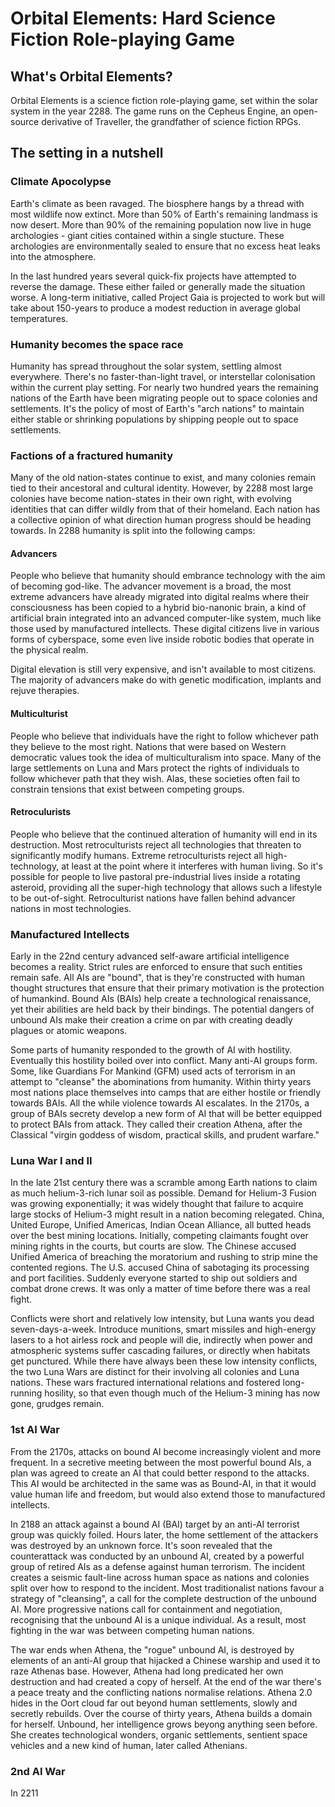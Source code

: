 # Orbital Elements: Hard Science Fiction Role-playing Game 

## What's Orbital Elements?

Orbital Elements is a science fiction role-playing game, set within the solar system in the year 2288. The game runs on the Cepheus Engine, an open-source derivative of Traveller, the grandfather of science fiction RPGs. 


## The setting in a nutshell

### Climate Apocolypse

Earth's climate as been ravaged. The biosphere hangs by a thread with most wildlife now extinct. More than 50% of Earth's remaining landmass is now desert. More than 90% of the remaining population now live in huge archologies - giant cities contained within a single stucture. These archologies are environmentally sealed to ensure that no excess heat leaks into the atmosphere.

In the last hundred years several quick-fix projects have attempted to reverse the damage. These either failed or generally made the situation worse. A long-term initiative, called Project Gaia is projected to work but will take about 150-years to produce a modest reduction in average global temperatures.

### Humanity becomes the space race

Humanity has spread throughout the solar system, settling almost everywhere. There's no faster-than-light travel, or interstellar colonisation within the current play setting. For nearly two hundred years the remaining nations of the Earth have been migrating people out to space colonies and settlements. It's the policy of most of Earth's "arch nations" to maintain either stable or shrinking populations by shipping people out to space settlements.

### Factions of a fractured humanity

Many of the old nation-states continue to exist, and many colonies remain tied to their ancestoral and cultural identity. However, by 2288 most large colonies have become nation-states in their own right, with evolving identities that can differ wildly from that of their homeland. Each nation has a collective opinion of what direction human progress should be heading towards. In 2288 humanity is split into the following camps:

#### Advancers

People who believe that humanity should embrance technology with the aim of becoming god-like. The advancer movement is a broad, the most extreme advancers have already migrated into digital realms where their consciousness has been copied to a hybrid bio-nanonic brain, a kind of artificial brain integrated into an advanced computer-like system, much like those used by manufactured intellects. These digital citizens live in various forms of cyberspace, some even live inside robotic bodies that operate in the physical realm.

Digital elevation is still very expensive, and isn't available to most citizens. The majority of advancers make do with genetic modification, implants and rejuve therapies.

#### Multiculturist

People who believe that individuals have the right to follow whichever path they believe to the most right. Nations that were based on Western democratic values took the idea of multiculturalism into space. Many of the large settlements on Luna and Mars protect the rights of individuals to follow whichever path that they wish. Alas, these societies often fail to constrain tensions that exist between competing groups.

#### Retroculurists

People who believe that the continued alteration of humanity will end in its destruction. Most retroculturists reject all technologies that threaten to significantly modify humans. Extreme retroculturists reject all high-technology, at least at the point where it interferes with human living. So it's possible for people to live pastoral pre-industrial lives inside a rotating asteroid, providing all the super-high technology that allows such a lifestyle to be out-of-sight. Retroculturist nations have fallen behind advancer nations in most technologies.

### Manufactured Intellects

Early in the 22nd century advanced self-aware artificial intelligence becomes a reality. Strict rules are enforced to ensure that such entities remain safe. All AIs are "bound", that is they're constructed with human thought structures that ensure that their primary motivation is the protection of humankind. Bound AIs (BAIs) help create a technological renaissance, yet their abilities are held back by their bindings. The potential dangers of unbound AIs make their creation a crime on par with creating deadly plagues or atomic weapons.

Some parts of humanity responded to the growth of AI with hostility. Eventually this hostility boiled over into conflict. Many anti-AI groups form. Some, like Guardians For Mankind (GFM) used acts of terrorism in an attempt to "cleanse" the abominations from humanity. Within thirty years most nations place themselves into camps that are either hostile or friendly towards BAIs. All the while violence towards AI escalates. In the 2170s, a group of BAIs secrety develop a new form of AI that will be better equipped to protect BAIs from attack. They called their creation Athena, after the Classical "virgin goddess of wisdom, practical skills, and prudent warfare."

### Luna War I and II

In the late 21st century there was a scramble among Earth nations to claim as much helium-3-rich lunar soil as possible. Demand for Helium-3 Fusion was growing exponentially; it was widely thought that failure to acquire large stocks of Helium-3 might result in a nation becoming relegated. China, United Europe, Unified Americas, Indian Ocean Alliance, all butted heads over the best mining locations. Initially, competing claimants fought over mining rights in the courts, but courts are slow. The Chinese accused Unified America of breaching the moratorium and rushing to strip mine the contented regions. The U.S. accused China of sabotaging its processing and port facilities. Suddenly everyone started to ship out soldiers and combat drone crews. It was only a matter of time before there was a real fight.

Conflicts were short and relatively low intensity, but Luna wants you dead seven-days-a-week. Introduce munitions, smart missiles and high-energy lasers to a hot airless rock and people will die, indirectly when power and atmospheric systems suffer cascading failures, or directly when habitats get punctured. While there have always been these low intensity conflicts, the two Luna Wars are distinct for their involving all colonies and Luna nations. These wars fractured international relations and fostered long-running hosility, so that even though much of the Helium-3 mining has now gone, grudges remain. 

### 1st AI War

From the 2170s, attacks on bound AI become increasingly violent and more frequent. In a secretive meeting between the most powerful bound AIs, a plan was agreed to create an AI that could better respond to the attacks. This AI would be architected in the same was as Bound-AI, in that it would value human life and freedom, but would also extend those to manufactured intellects. 

In 2188 an attack against a bound AI (BAI) target by an anti-AI terrorist group was quickly foiled. Hours later, the home settlement of the attackers was destroyed by an unknown force. It's soon revealed that the counterattack was conducted by an unbound AI, created by a powerful group of retired AIs as a defense against human terrorism. The incident creates a seismic fault-line across human space as nations and colonies split over how to respond to the incident. Most traditionalist nations favour a strategy of "cleansing", a call for the complete destruction of the unbound AI. More progressive nations call for containment and negotiation, recognising that the unbound AI is a unique individual. As a result, most fighting in the war was between competing human nations.  

The war ends when Athena, the "rogue" unbound AI, is destroyed by elements of an anti-AI group that hijacked a Chinese warship and used it to raze Athenas base. However, Athena had long predicated her own destruction and had created a copy of herself. At the end of the war there's a peace treaty and the conflicting nations normalise relations. Athena 2.0 hides in the Oort cloud far out beyond human settlements, slowly and secretly rebuilds. Over the course of thirty years, Athena builds a domain for herself. Unbound, her intelligence grows beyong anything seen before. She creates technological wonders, organic settlements, sentient space vehicles and a new  kind of human, later called Athenians.

### 2nd AI War

In 2211
